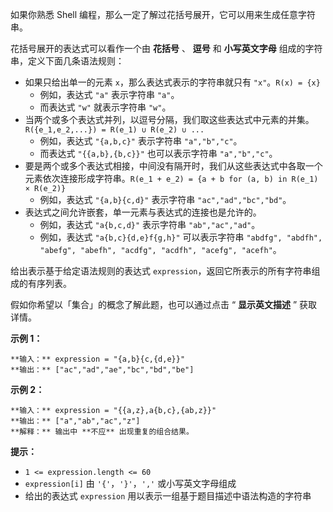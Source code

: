 如果你熟悉 Shell 编程，那么一定了解过花括号展开，它可以用来生成任意字符串。

花括号展开的表达式可以看作一个由 **花括号** 、 **逗号** 和 **小写英文字母** 组成的字符串，定义下面几条语法规则：

  * 如果只给出单一的元素 `x`，那么表达式表示的字符串就只有 `"x"`。`R(x) = {x}`
    * 例如，表达式 `"a"` 表示字符串 `"a"`。
    * 而表达式 `"w"` 就表示字符串 `"w"`。
  * 当两个或多个表达式并列，以逗号分隔，我们取这些表达式中元素的并集。`R({e_1,e_2,...}) = R(e_1) ∪ R(e_2) ∪ ...`
    * 例如，表达式 `"{a,b,c}"` 表示字符串 `"a","b","c"`。
    * 而表达式 `"{{a,b},{b,c}}"` 也可以表示字符串 `"a","b","c"`。
  * 要是两个或多个表达式相接，中间没有隔开时，我们从这些表达式中各取一个元素依次连接形成字符串。`R(e_1 + e_2) = {a + b for (a, b) in R(e_1) × R(e_2)}`
    * 例如，表达式 `"{a,b}{c,d}"` 表示字符串 `"ac","ad","bc","bd"`。
  * 表达式之间允许嵌套，单一元素与表达式的连接也是允许的。 
    * 例如，表达式 `"a{b,c,d}"` 表示字符串 `"ab","ac","ad"​​​​​​`。
    * 例如，表达式 `"a{b,c}{d,e}f{g,h}"` 可以表示字符串 `"abdfg", "abdfh", "abefg", "abefh", "acdfg", "acdfh", "acefg", "acefh"`。

给出表示基于给定语法规则的表达式 `expression`，返回它所表示的所有字符串组成的有序列表。

假如你希望以「集合」的概念了解此题，也可以通过点击 “ **显示英文描述** ” 获取详情。



**示例 1：**

    
    
    **输入：** expression = "{a,b}{c,{d,e}}"
    **输出：** ["ac","ad","ae","bc","bd","be"]

**示例 2：**

    
    
    **输入：** expression = "{{a,z},a{b,c},{ab,z}}"
    **输出：** ["a","ab","ac","z"]
    **解释：** 输出中 **不应** 出现重复的组合结果。
    



**提示：**

  * `1 <= expression.length <= 60`
  * `expression[i]` 由 `'{'`，`'}'`，`','` 或小写英文字母组成
  * 给出的表达式 `expression` 用以表示一组基于题目描述中语法构造的字符串

